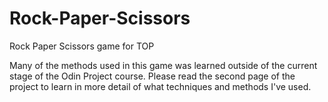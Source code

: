 # Rock-Paper-Scissors
Rock Paper Scissors game for TOP

Many of the methods used in this game was learned outside of the current stage of the Odin Project course. Please read the second page of the project to learn in more detail of what techniques and methods I've used.